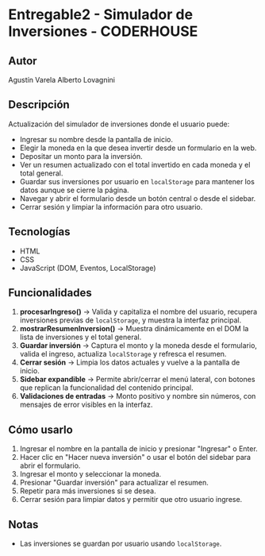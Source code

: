 # Entregable2 - Simulador de Inversiones - CODERHOUSE

## Autor
Agustín Varela Alberto Lovagnini

## Descripción
Actualización del simulador de inversiones donde el usuario puede:
- Ingresar su nombre desde la pantalla de inicio.
- Elegir la moneda en la que desea invertir desde un formulario en la web.
- Depositar un monto para la inversión.
- Ver un resumen actualizado con el total invertido en cada moneda y el total general.
- Guardar sus inversiones por usuario en `localStorage` para mantener los datos aunque se cierre la página.
- Navegar y abrir el formulario desde un botón central o desde el sidebar.
- Cerrar sesión y limpiar la información para otro usuario.

## Tecnologías
- HTML
- CSS
- JavaScript (DOM, Eventos, LocalStorage)

## Funcionalidades
1. **procesarIngreso()** → Valida y capitaliza el nombre del usuario, recupera inversiones previas de `localStorage`, y muestra la interfaz principal.
2. **mostrarResumenInversion()** → Muestra dinámicamente en el DOM la lista de inversiones y el total general.
3. **Guardar inversión** → Captura el monto y la moneda desde el formulario, valida el ingreso, actualiza `localStorage` y refresca el resumen.
4. **Cerrar sesión** → Limpia los datos actuales y vuelve a la pantalla de inicio.
5. **Sidebar expandible** → Permite abrir/cerrar el menú lateral, con botones que replican la funcionalidad del contenido principal.
6. **Validaciones de entradas** → Monto positivo y nombre sin números, con mensajes de error visibles en la interfaz.

## Cómo usarlo
1. Ingresar el nombre en la pantalla de inicio y presionar "Ingresar" o Enter.
2. Hacer clic en "Hacer nueva inversión" o usar el botón del sidebar para abrir el formulario.
3. Ingresar el monto y seleccionar la moneda.
4. Presionar "Guardar inversión" para actualizar el resumen.
5. Repetir para más inversiones si se desea.
6. Cerrar sesión para limpiar datos y permitir que otro usuario ingrese.

## Notas
- Las inversiones se guardan por usuario usando `localStorage`.

